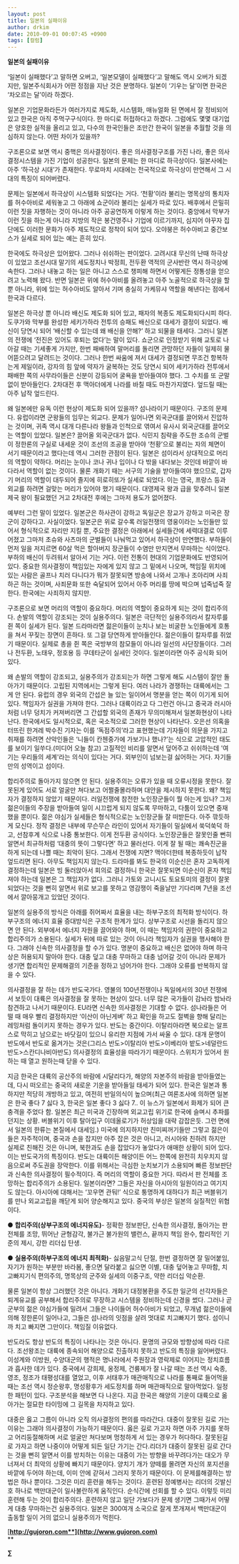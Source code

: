 ```yaml
---
layout: post
title: 일본의 실패이유
author: drkim
date: 2010-09-01 00:07:45 +0900
tags: [컬럼]
---
```

**일본의 실패이유**



‘일본이 실패했다’고 말하면 오버고, ‘일본모델이 실패했다’고 말해도 역시 오버가 되겠지만, 일본주식회사가 어떤 정점을 지난 것은 분명하다. 일본이 ‘기우는 달’이면 한국은 ‘차오르는 달’이라 하겠다.



일본은 기업문화라든가 여러가지로 제도화, 시스템화, 매뉴얼화 된 면에서 잘 정비되어 있고 한국은 아직 주먹구구식이다. 한 마디로 허접하다고 하겠다. 그럼에도 몇몇 대기업은 양호한 실적을 올리고 있고, 다수의 한국인들은 조만간 한국이 일본을 추월할 것을 의심하지 않는다. 어떤 차이가 있을까?



구조론으로 보면 역시 중핵은 의사결정이다. 좋은 의사결정구조를 가진 나라, 좋은 의사결정시스템을 가진 기업이 성공한다. 일본의 문제는 한 마디로 하극상이다. 일본사에는 아주 ‘하극상 시대’가 존재한다. 무로마치 시대에는 전국적으로 하극상이 만연해서 그 시대의 특징이 되어버렸다.



문제는 일본에서 하극상이 시스템화 되었다는 거다. ‘천황’이라 불리는 명목상의 통치자를 허수아비로 세워놓고 그 아래에 쇼군이라 불리는 실세가 따로 있다. 배후에서 은밀히 이런 짓을 자행하는 것이 아니라 아주 공공연하게 이렇게 하는 것이다. 중앙에서 막부가 이런 짓을 하는게 아니라 지방의 작은 봉건영주나 기업에 이르기까지, 심지어 야꾸자 집단에도 이러한 문화가 아주 제도적으로 정착이 되어 있다. 오야붕은 허수아비고 중간보스가 실세로 되어 있는 예는 흔히 있다. 



한국에도 하극상은 있어왔다. 그러나 쉬쉬하는 판이었다. 고려시대 무신의 난때 하극상이 있었고 조선시대 말기의 세도정치나 박정희, 전두환 역적의 군사반란 역시 하극상에 속한다. 그러나 내놓고 하는 일은 아니고 스스로 챙피해 하면서 어떻게든 정통성을 얻으려고 노력해 왔다. 반면 일본은 위에 허수아비를 올려놓고 아주 노골적으로 하극상을 할 뿐 아니라, 위에 있는 허수아비도 알아서 기며 충실히 가케뮤샤 역할을 해낸다는 점에서 한국과 다르다.



일본은 하극상 뿐 아니라 배신도 제도화 되어 있고, 패자의 복종도 제도화되다시피 하다. 도쿠가와 막부를 완성한 세키가하라 전투의 승패도 배신으로 대세가 결정이 되었다. 배신이 당연시 되어 ‘배신할 수 있는데 왜 배신을 안해?’ 하고 되물을 태세다. 그러니 일본의 전쟁에 ‘전진은 있어도 후퇴는 없다’는 말이 있다. 쇼군으로 인정받기 위해 교토로 나아갈 때는 기세좋게 가지만, 한번 패배하여 말머리를 돌리면 관망하던 자들이 일제히 물어뜯으려고 달려드는 것이다. 그러나 한번 싸움에 져서 대세가 결정되면 무조건 항복하는게 제일이라, 강자의 힘 앞에 약자가 굴복하는 것도 당연시 되어 세키가하라 전투에서 패배한 쪽의 사무라이들은 신분이 강등되어 굴욕을 받아들여야 했다. 그 수치를 또 군말없이 받아들인다. 2차대전 후 맥아더에게 나라를 바칠 때도 마찬가지였다. 엎드릴 때는 아주 납작 엎드린다. 



왜 일본에만 유독 이런 현상이 제도화 되어 있을까? 섬나라이기 때문이다. 구조의 문제다. 유럽이라면 군왕들의 임무는 외교다. 문제가 일어나면 외국군대를 끌어와서 진압하는 것이며, 귀족 역시 대개 다른나라 왕들과 인척으로 엮여서 유사시 외국군대를 끌어오는 역할이 있었다. 일본은? 끌어올 외국군대가 없다. 식민지 침략을 주도한 조슈의 군벌이 정한론의 구실로 내세운 것이 조선의 조공을 받아야 ‘천황’으로 불리는 자의 체면이 서기 때문이라고 했다는데 역시 그러한 관점이 된다. 일본은 섬이라서 상대적으로 머리의 역할이 약하다. 머리는 눈이나 코나 귀나 입이나 다 밖을 내다보는 것인데 바깥이 바다라서 역할이 없는 것이다. 물론 개화기 때는 서구의 기술을 받아들여야 했으므로, 갑자기 머리의 역할이 대두되어 졸지에 히로히또가 실세로 되었다. 이는 영국, 프랑스 등과 외교를 하려면 걸맞는 머리가 있어야 했기 때문이다. 대영제국 왕과 급을 맞추려니 일본제국 왕이 필요했던 거고 2차대전 후에는 그마저 용도가 없어졌다. 



예부터 그런 말이 있었다. 일본군은 하사관이 강하고 독일군은 장교가 강하고 미국은 장군이 강하다고. 사실이었다. 일본군은 위로 갈수록 러일전쟁의 영웅이라는 노인들만 있어서 형식적으로 자리만 지킬 뿐, 주요한 결정은 아래에서 실세들간에 세력대결로 이루어졌고 그마저 초슈와 사츠마의 군벌들이 나눠먹고 있어서 하극상이 만연했다. 부하들이 먼저 일을 저지르면 60살 먹은 할아버지 장군들이 수염만 만지면서 무마하는 식이었다. 부하의 배신이 두려워서 알아서 기는 거다. 이런 전통이 현대의 기업문화에도 반영되어 있다. 중요한 의사결정이 책임있는 자에게 있지 않고 그 밑에서 나오며, 책임질 위치에 있는 사람은 골프나 치러 다니다가 뭐가 잘못되면 방송에 나와서 고개나 조아리며 사죄하곤 하는 것이며, 사죄문화 또한 숙달되어 있어서 아주 머리를 땅에 박으며 넙죽넙죽 잘 한다. 한국에는 사죄하지 않지만. 



구조론으로 보면 머리의 역할이 중요하다. 머리의 역할이 중요하게 되는 것이 합리주의다. 손발의 역할이 강조되는 것이 실용주의다. 일본은 극단적인 실용주의라서 칼자루를 쥔 쪽이 실세가 된다. 일본 드라마라면 젊은이들이 눈치나 보는 비굴한 노인들에게 호통을 쳐서 꾸짖는 장면이 흔하다. 또 그걸 당연하게 받아들인다. 젊은이들이 칼자루를 쥐었기 때문이다. 실제로 총을 쥔 쪽은 국방부의 참모들이 아니라 일선의 사단장들이다. 그러나 전두환, 노태우, 정호용 등 쿠데타군이 실세인 것이다. 일본이라면 아주 공식화 되어 있다.



왜 손발의 역할이 강조되고, 실용주의가 강조되는가 하면 그렇게 해도 시스템이 잘만 돌아가기 때문이다. 고립된 지역에서는 그렇게 된다. 여러 나라가 경쟁하는 대륙에서는 그게 안 된다. 유럽의 경우 외국의 간섭은 늘 있는 일이어서 명분을 얻는 쪽이 이기게 되어 있다. 책임자가 실권을 가져야 한다. 그러나 대륙이라고 다 그런건 아니고 중국과 러시아처럼 너무 덩치가 커져버리면 그 간섭할 외국의 존재가 무의미해져서 일본화현상이 나타난다. 한국에서도 일시적으로, 혹은 국소적으로 그러한 현상이 나타난다. 오은선 의혹을 터뜨린 한겨레 박수진 기자는 이를 ‘독점주의’라고 표현했는데 기자들이 의문을 가지고 취재를 하려면 산악인들은 ‘니들이 칸첸중가에 가보기나 했나?’는 식으로 고압적인 태도를 보이기 일쑤다.(미디어 오늘 참고) 고질적인 비리를 알면서 덮어주고 쉬쉬하는데 '여기는 우리들의 세계'라는 의식이 있다는 거다. 외부인이 넘보는걸 싫어하는 거다. 자기들만의 성역이고 섬이다. 



합리주의로 돌아가지 않으면 안 된다. 실용주의는 오류가 있을 때 오류시정을 못한다. 잘못된게 있어도 서로 얼굴만 쳐다보고 어쩔줄몰라하며 대안을 제시하지 못한다. 왜? 책임자가 결정하지 않았기 때문이다. 러일전쟁에 참전한 노인장군들이 뭘 아는게 있나? 그저 젊은이들의 주장을 받아들여 일이 시끄럽게 되지 않도록 무마하고, 다툼이 있으면 중재했을 뿐이다. 젊은 야심가 실세들은 형식적으로는 노인장군들 잘 떠받든다. 아주 깎듯하게 모신다. 정작 결정은 내부에 무슨무슨 라인이 있어서 자기들이 밀실에서 쑥덕쑥덕 하고, 선참후계 식으로 나중 통보한다. 이게 전두환 공식이다. 노인장군들은 잘못인줄 뻔히 알면서 최규하처럼 ‘대중의 뜻이 그렇다면’ 하고 물러선다. 이게 잘 될 때는 쾌속진군을 하게 되는데 나쁠 때는 최악이 된다. 그래서 전쟁에 지면? 맥아더한테 복종하듯이 납작 엎드리면 된다. 아무도 책임지지 않는다. 드라마를 봐도 한국의 이순신은 혼자 고독하게 결정하는데 일본은 빙 둘러앉아서 회의로 결정하니 한국은 잘못되면 이순신이 혼자 책임져야 하는데 일본은 그 책임자가 없다. 그러니 가토와 고니시도 토요토미의 결정이 잘못되었다는 것을 뻔히 알면서 위로 보고를 못하고 영감쟁이 죽을날만 기다리며 7년을 조선에서 깔아뭉개고 있었던 것이다. 



일본의 실용주의 방식은 아래를 쥐어짜서 효율을 내는 하부구조의 최적화 방식이다. 하부구조의 에너지 효율 증대방식은 구조적 한계가 있다. 상부구조로 시선을 돌리지 않으면 안 된다. 외부에서 에너지 자원을 끌어와야 하며, 이 때는 책임자의 권한이 중요하고 합리주의가 소용된다. 실세가 뒤에 따로 있는 것이 아니라 책임자가 실권을 행사해야 한다. 그래야 신속한 의사결정을 할 수가 있다. 명분이 중요하고 배신은 없어야 하며 하극상은 허용되지 말아야 한다. 대충 덮고 대충 무마하고 대충 넘어갈 것이 아니라 문제가 생기면 합리적인 문제해결의 기준을 정하고 넘어가야 한다. 그래야 오류를 반복하지 않을 수 있다. 



의사결정을 잘 하는 데가 반도국가다. 영불의 100년전쟁이나 독일에서의 30년 전쟁에서 보듯이 대륙은 의사결정을 잘 못하는 현상이 있다. 너무 많은 국가들이 감놔라 밤놔라 참견하고 나서기 때문이다. EU라면 신속한 의사결정은 기대할 수 없다. 섬나라들은 어떨 때 매우 빨리 결정하지만 ‘이산이 아닌게벼’ 하고 확인을 하고도 절벽을 향해 달리는 레밍처럼 돌이키지 못하는 경우가 있다. 반도는 중간이다. 이탈리아라면 북으로는 알프스로 막히고 남으로는 바닷길이 있으니 유리한 지점에 가서 싸울 수 있다. 대개 문명이 반도에서 반도로 옮겨가는 것은(그리스 반도>이탈리아 반도>이베리아 밭도>네덜란드 반도>스칸디나비아반도) 의사결정의 효율성을 따라가기 때문이다. 스위치가 있어서 원하는 때 열고 원하는때 닫을 수 있다. 



지금 한국은 대륙의 공산주의 바람에 시달리다가, 해양의 자본주의 바람을 받아들였는데, 다시 떠오르는 중국의 새로운 기운을 받아들일 태세가 되어 있다. 한국은 일본과 통하지만 적당히 개방하고 있고, 여전히 반일의식이 높으며(최근 여론조사에 의하면 일본은 한국 좋다 7 싫다 3, 한국은 일본 좋다 3 싫다 7.. 이 뉴스가 일본에서 화제가 되어 큰 충격을 주었다 함. 일본은 최근 미국과 긴장하며 외교고립 위기로 한국에 슬며시 추파를 던지는 상황. 버블위기 이후 탈아입구 이데올로기가 허상임을 대략 감잡은듯. 그런 면에서 일본의 한류는 본질에서 대세임.) 미국에 의지하지만 친미찌꺼기들만 그렇고 젊은이들은 자주적이며, 중국과 손을 잡지만 아주 잡은 것은 아니고, 러시아와 친하려 하지만 실제로 친해진 것은 아니며, 북한과도 손을 잡았다가 놓았다가 애매한 상황이 되어 있다. 이는 반도국가의 특징이다. 반도는 대륙이든 해양이든 어느 한쪽에 완전히 치우치지 않음으로써 주도권을 장악한다. 이를 위해서는 극심한 눈치보기가 소용되며 빠른 정보판단과 신속한 의사결정이 필수적이다. 즉 머리의 역할이 중요한 거다. 따라서 판 전체를 조망하는 합리주의가 소용된다. 일본이라면? 그들은 자신을 아시아의 일원이라고 여기지도 않는다. 아시아에 대해서는 ‘꼬우면 관둬!’ 식으로 퉁명하게 대하다가 최근 버블위기를 만나 외교고립을 깨닫게 되어 양순해지고 있다. 중국의 부상은 일본의 실질적인 위협이다. 



● **합리주의(상부구조의 에너지유도)**- 정확한 정보판단, 신속한 의사결정, 돌아가는 판 전체를 조망, 뛰어난 균형감각, 불가근 불가원의 밸런스, 끝까지 책임 완수, 합리적인 기준의 제시, 강한 리더십 탄생. 



● **실용주의(하부구조의 에너지 최적화)**- 싫음말고식 단절, 한번 결정하면 잘 밀어붙임, 자기가 원하는 부분만 바라봄, 좋으면 달라붙고 싫으면 이별, 대충 덮어놓고 무마함, 치고빠지기식 편의주의, 명목상의 군주와 실세의 이중구조, 약한 리더십 악순환.



물론 일본이 항상 그러했던 것은 아니다. 개화기 대정봉환을 주도한 일군의 선각자들은 퇴계유교를 공부해서 합리주의로 무장하고 시스템을 정비하는데 신경을 썼다. 그러나 곧 군부의 젊은 야심가들에 밀려서 그들은 나이들어 허수아비가 되었고, 무개념 젊은이들에 의해 정한론이 일어나고, 그들은 섬나라의 잇점을 살려 멋대로 치고빠지기 했다. 섬이니까 치고 빠지면 그만이다. 책임질 이유없다. 

   
반도라도 항상 반도의 특징이 나타나는 것은 아니다. 문명의 규모와 방향성에 따라 다르다. 조선왕조는 대륙에 종속되어 해양으로 진출하지 못하고 반도의 특징을 잃어버렸다. 이성계와 이방원, 수양대군의 행적은 명나라에서 주원장과 영락제로 이어지는 정치흐름과 흡사한 데가 있다. 중국에서 강희제, 옹정제, 건륭제가 잘 나갈 때는 조선 역시 숙종, 영조, 정조가 태평성대를 열었고, 이후 서태후가 매관매직으로 나라를 통째로 들어먹을 때는 조선 역시 정순왕후, 명성황후가 세도정치를 하며 매관매직으로 말아먹었다. 일정한 패턴이 있다. 구조분석을 해보면 다 나온다. 지금 한국은 해양의 기운이 대륙으로 옮아가는 절묘한 타이밍에 그 길목을 차지하고 있다.  


  
대중은 옳고 그름이 아니라 오직 의사결정의 편의를 따라간다. 대중이 잘못된 길로 가는 이유는 그래야 의사결정이 가능하기 때문이다. 옳은 길로 가고자 하면 아주 가지를 못하고 어리둥절해하며 서로 얼굴만 쳐다보며 멍청하게 서 있는 경우가 허다하다. 잘못된길로 가자고 하면 나중이야 어떻게 되든 일단 가기는 간다.리더가 대중이 잘못된 길로 간다는 것을 뻔히 알면서 이를 방치하는 이유는 대중이 가는 방향을 바꾸려다가는 대오가 무너져서 더 최악의 상황에 빠지기 때문이다. 양치기 개가 양떼를 몰려면 자신의 포지션을 바깥에 두어야 하는데, 이미 안에 갇혀서 그러지 못하기 때문이다. 이 문제를해결하는 방법은 하나 뿐이다. 그것은 미리 훈련을 해두는 것이다. 훈련된 정예병사는 리더의 깃발신호 하나로 백만대군이 일사불란하게 움직인다. 순식간에 선회를 할 수 있다. 이렇듯 미리 훈련해 두는 것이 합리주의다. 훈련하지 않고 일단 가보다가 문제 생기면 그때가서 어떻게 대충 무마하는건 실용주의다. 일본은 300여개 소국으로 잘게 쪼개져서 백만대군이 출동할 일이 거의 없으니 실용주의가 먹힌다.



[**http://gujoron.com**](http://www.gujoron.com)**  
** 

**∑**
